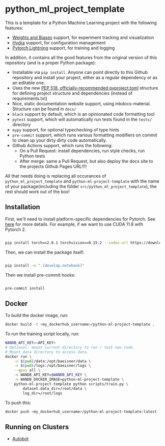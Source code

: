 # python_ml_project_template

This is a template for a Python Machine Learning project with the following features:

* [Weights and Biases](wandb.ai) support, for experiment tracking and visualization
* [Hydra](https://hydra.cc/) support, for configuration management
* [Pytorch Lightning](https://www.pytorchlightning.ai/) support, for training and logging

In addition, it contains all the good features from the original version of this repository (and is a proper Python package):

* Installable via `pip install`. Anyone can point directly to this Github repository and install your project, either as a regular dependency or as an editable one.
* Uses the new [PEP 518, officially-recommended pyproject.toml](https://pip.pypa.io/en/stable/reference/build-system/pyproject-toml/) structure for defining project structure and dependencies (instead of requirements.txt)
* Nice, static documentation website support, using mkdocs-material. Structure can be found in `docs/`
* `black` support by default, which is an opinionated code formatting tool
* `pytest` support, which will automatically run tests found in the `tests/` directory
* `mypy` support, for optional typechecking of type hints
* `pre-commit` support, which runs various formatting modifiers on commit to clean up your dirty dirty code automatically.
* Github Actions support, which runs the following:
    * On a Pull Request: install dependencies, run style checks, run Python tests
    * After merge: same a Pull Request, but also deploy the docs site to the projects Github Pages URL!!!!

All that needs doing is replacing all occurances of `python_ml_project_template` and `python-ml-project-template` with the name of your package(including the folder `src/python_ml_project_template`), the rest should work out of the box!

## Installation

First, we'll need to install platform-specific dependencies for Pytorch. See [here](https://pytorch.org/get-started/locally/) for more details. For example, if we want to use CUDA 11.8 with Pytorch 2.

```bash

pip install torch==2.0.1 torchvision==0.15.2 --index-url https://download.pytorch.org/whl/cu118/

```

Then, we can install the package itself:

```bash

pip install -e ".[develop,notebook]"

```

Then we install pre-commit hooks:

```bash

pre-commit install

```

## Docker

To build the docker image, run:

```bash
docker build -t <my_dockerhub_username>/python-ml-project-template .
```

To run the training script locally, run:

```bash
WANDB_API_KEY=<API_KEY>
# Optional: mount current directory to run / test new code.
# Mount data directory to access data.
docker run \
    -v $(pwd)/data:/opt/baeisner/data \
    -v $(pwd)/logs:/opt/baeisner/logs \
    --gpus all \
    -e WANDB_API_KEY=$WANDB_API_KEY \
    -e WANDB_DOCKER_IMAGE=python-ml-project-template \
    python-ml-project-template python scripts/train.py \
        dataset.data_dir=/root/data \
        log_dir=/root/logs
```

To push this:

```bash
docker push <my_dockerhub_username>/python-ml-project-template:latest
```

## Running on Clusters

* [Autobot](autobot.md)
